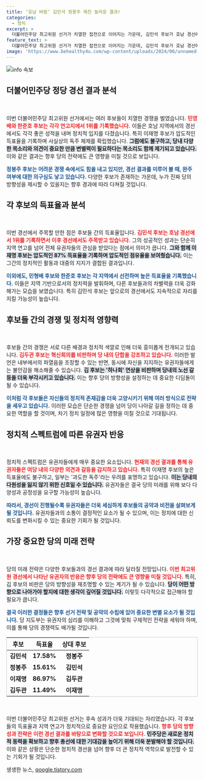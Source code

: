 ```yaml
---
title: ‘호남 바람’ 김민석 정봉주 제친 놀라운 결과!
categories:
  - 정치
excerpt: >
  더불어민주당 최고위원 선거가 치열한 접전으로 이어지는 가운데, 김민석 후보가 호남 경선에서 정봉주 후보를 제치고 1위에 오르는 등 이재명 후보의 독주에 제동을 거는 모습이 곳곳에서 포착되고 있다. 내분과 비판이 고조되는 가운데, 민주당의 미래에 대한 심각한 우려가 제기되고 있다!
feature_text: >
  더불어민주당 최고위원 선거가 치열한 접전으로 이어지는 가운데, 김민석 후보가 호남 경선에서 정봉주 후보를 제치고 1위에 오르는 등 이재명 후보의 독주에 제동을 거는 모습이 곳곳에서 포착되고 있다. 내분과 비판이 고조되는 가운데, 민주당의 미래에 대한 심각한 우려가 제기되고 있다!
image: 'https://www.behealthy4u.com/wp-content/uploads/2024/06/unnamed-file.png'
---
```


<p><img src="https://www.behealthy4u.com/wp-content/uploads/2024/06/unnamed-file.png" alt="info 속보" /></p>

<h2 data-ke-size="size26">더불어민주당 정당 경선 결과 분석</h2>

<p data-ke-size="size16">&nbsp;</p>

<p>이번 더불어민주당 최고위원 선거에서는 여러 후보들이 치열한 경쟁을 벌였습니다. <b><span style="color: #ee2323;">민영배와 한준호 후보는 각각 연고지에서 1위를 기록했습니다.</span></b> 이들은 호남 지역에서의 경선에서도 각각 좋은 성적을 내며 정치적 입지를 다졌습니다. 특히 이재명 후보가 압도적인 득표율을 기록하며 사실상의 독주 체제를 확립했습니다. <b><span style="background-color: #21538527;">그럼에도 불구하고, 당내 다양한 목소리와 의견이 중요한 만큼 변별력이 필요하다는 목소리도 함께 제기되고 있습니다.</span></b> 이와 같은 결과는 향후 당의 전략에도 큰 영향을 미칠 것으로 보입니다.</p>

<p><b><span style="color: #1a5490;">정봉주 후보는 어려운 경쟁 속에서도 힘을 내고 있지만, 경선 결과를 미루어 볼 때, 완주 여부에 대한 의구심도 낳고 있습니다.</span></b> 다양한 후보가 존재하는 가운데, 누가 진짜 당의 방향성을 제시할 수 있을지는 향후 경과에 따라 다쳐질 것입니다.</p>

<h2 data-ke-size="size26">각 후보의 득표율과 분석</h2>

<p data-ke-size="size16">&nbsp;</p>

<p>이번 경선에서 주목할 만한 점은 후보들 간의 득표율입니다. <b><span style="color: #ee2323;">김민석 후보는 호남 경선에서 1위를 기록하면서 이후 경선에서도 주목받고 있습니다.</span></b> 그의 성공적인 성과는 단순히 지역 연고를 넘어 전체 유권자들의 관심을 받았다는 점에서 의미가 큽니다. <b><span style="background-color: #21538527;">그와 함께 이재명 후보는 압도적인 87% 득표율을 기록하며 압도적인 점유율을 보여줬습니다.</span></b> 이는 그간의 정치적인 활동과 대중의 지지가 결합된 결과입니다.</p>

<p><b><span style="color: #1a5490;">이외에도, 민형배 후보와 한준호 후보는 각 지역에서 선전하며 높은 득표율을 기록했습니다.</span></b> 이들은 지역 기반으로서의 정치력을 발휘하며, 다른 후보들과의 차별력을 더욱 강화해가는 모습을 보였습니다. 특히 김민석 후보는 앞으로의 경선에서도 지속적으로 자리를 지킬 가능성이 높습니다.</p>

<h2 data-ke-size="size26">후보들 간의 경쟁 및 정치적 영향력</h2>

<p data-ke-size="size16">&nbsp;</p>

<p>후보들 간의 경쟁은 서로 다른 배경과 정치적 색깔로 인해 더욱 흥미롭게 전개되고 있습니다. <b><span style="color: #ee2323;">김두관 후보는 혁신회의를 비판하며 당 내의 단합을 강조하고 있습니다.</span></b> 이러한 발언은 내부에서의 파열음을 조장할 수 있는 반면, 동시에 자신을 지지하는 유권자들에게는 불안감을 해소해줄 수 있습니다. <b><span style="background-color: #21538527;">김 후보는 '하나회' 연상을 비판하며 당내의 노선 갈등을 더욱 부각시키고 있습니다.</span></b> 이는 향후 당의 방향성을 설정하는 데 중요한 디딤돌이 될 수 있습니다.</p>

<p><b><span style="color: #1a5490;">이처럼 각 후보들은 자신들의 정치적 존재감을 더욱 고양시키기 위해 여러 방식으로 전략을 세우고 있습니다.</span></b> 이러한 모습은 단순한 경쟁을 넘어 당이 나아갈 길을 정하는 데 중요한 역할을 할 것이며, 차기 정치 일정에 많은 영향을 미칠 것으로 기대됩니다.</p>

<h2 data-ke-size="size26">정치적 스펙트럼에 따른 유권자 반응</h2>

<p data-ke-size="size16">&nbsp;</p>

<p>정치적 스펙트럼은 유권자들에게 매우 중요한 요소입니다. <b><span style="color: #ee2323;">현재의 경선 결과를 통해 유권자들은 여당 내의 다양한 의견과 갈등을 감지하고 있습니다.</span></b> 특히 이재명 후보의 높은 득표율에도 불구하고, 일부는 '과도한 독주'라는 우려를 표명하고 있습니다. <b><span style="background-color: #21538527;">이는 당내의 다원성을 잃지 않기 위한 신호일 수 있습니다.</span></b> 유권자들은 결국 당의 미래를 위해 보다 다양성과 공정성을 요구할 가능성이 높습니다. </p>

<p><b><span style="color: #1a5490;">따라서, 경선이 진행될수록 유권자들은 더욱 세심하게 후보들의 공약과 비전을 살펴보게 될 것입니다.</span></b> 유권자들과의 소통이 결정적인 요소가 될 수 있으며, 이는 정치에 대한 신뢰도를 변화시킬 수 있는 중요한 기회가 될 것입니다.</p>

<h2 data-ke-size="size26">가장 중요한 당의 미래 전략</h2>

<p data-ke-size="size16">&nbsp;</p>

<p>당의 미래 전략은 다양한 후보들과의 경선 결과에 따라 달라질 전망입니다. <b><span style="color: #ee2323;">이번 최고위원 경선에서 나타난 유권자의 반응은 향후 당의 전략에도 큰 영향을 미칠 것입니다.</span></b> 특히, 김 후보의 비판은 당의 방향성을 재조명할 수 있는 계기가 될 수 있습니다. <b><span style="background-color: #21538527;">당이 어떤 방향으로 나아가야 할지에 대한 생각이 깊어질 것입니다.</span></b> 이렇듯 다각적으로 접근해야 할 필요가 큽니다.</p>

<p><b><span style="color: #1a5490;">결국 이러한 결정들은 향후 선거 전략 및 공약의 수립에 있어 중요한 변별 요소가 될 것입니다.</span></b> 당 지도부는 유권자의 심리를 이해하고 그것에 맞춰 구체적인 전략을 세워야 하며, 이를 통해 당의 경쟁력도 배가될 것입니다.</p>

<table style="width: 100%; border: 1px solid #ccc;">
    <thead>
        <tr>
            <th style="text-align: center;">후보</th>
            <th style="text-align: center;">득표율</th>
            <th style="text-align: center;">상대 후보</th>
        </tr>
    </thead>
    <tbody>
        <tr>
            <td style="text-align: center;"><b>김민석</b></td>
            <td style="text-align: center;"><b>17.58%</b></td>
            <td style="text-align: center;"><b>정봉주</b></td>
        </tr>
        <tr>
            <td style="text-align: center;"><b>정봉주</b></td>
            <td style="text-align: center;"><b>15.61%</b></td>
            <td style="text-align: center;"><b>김민석</b></td>
        </tr>
        <tr>
            <td style="text-align: center;"><b>이재명</b></td>
            <td style="text-align: center;"><b>86.97%</b></td>
            <td style="text-align: center;"><b>김두관</b></td>
        </tr>
        <tr>
            <td style="text-align: center;"><b>김두관</b></td>
            <td style="text-align: center;"><b>11.49%</b></td>
            <td style="text-align: center;"><b>이재명</b></td>
        </tr>
    </tbody>
</table>

<p data-ke-size="size16">&nbsp;</p>

<p>이번 더불어민주당 최고위원 선거는 후속 성과가 더욱 기대되는 자리였습니다. 각 후보들의 득표율과 지역 연고가 정치적으로 중요한 요인으로 작용했습니다. <b><span style="color: #ee2323;">향후 당의 방향성과 전략은 이런 경선 결과를 바탕으로 변화할 것으로 보입니다.</span></b> <b><span style="background-color: #21538527;">민주당은 새로운 정치적 동력을 확보하고 향후 총선에 대한 기대감을 높이기 위해 더욱 분발해야 할 것입니다.</span></b> 이와 같은 상황은 단순한 정치적 경선을 넘어 향후 더 큰 정치적 역학으로 발전할 수 있는 기회가 될 것입니다.</p>
생생한 뉴스, <a href="https://qoogle.tistory.com" rel="dofollow">qoogle.tistory.com</a>


